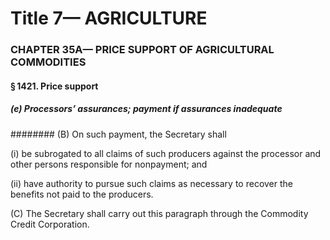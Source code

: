 
# Title 7— AGRICULTURE
### CHAPTER 35A— PRICE SUPPORT OF AGRICULTURAL COMMODITIES
#### § 1421. Price support
##### (e) Processors’ assurances; payment if assurances inadequate
######## (B) On such payment, the Secretary shall

(i) be subrogated to all claims of such producers against the processor and other persons responsible for nonpayment; and

(ii) have authority to pursue such claims as necessary to recover the benefits not paid to the producers.

(C) The Secretary shall carry out this paragraph through the Commodity Credit Corporation.
